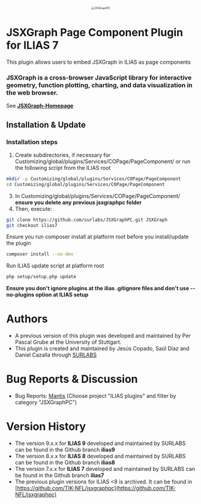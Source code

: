 <div alt style="text-align: center; transform: scale(.5);">
	<picture>
		<source media="(prefers-color-scheme: dark)" srcset="https://github.com/surlabs/JSXGraphPC/blob/ilias7/templates/images/GitBannerJSXGraphPC.png" />
		<img alt="JSXGraphPC" src="https://github.com/surlabs/JSXGraphPC/blob/ilias7/templates/images/GitBannerJSXGraphPC.png" />
	</picture>
</div>

# JSXGraph Page Component Plugin for ILIAS 7
This plugin allows users to embed JSXGraph in ILIAS as page components

### JSXGraph is a cross-browser JavaScript library for interactive geometry, function plotting, charting, and data visualization in the web browser.  ###

See [**JSXGraph-Homepage**](http://jsxgraph.uni-bayreuth.de)


## Installation & Update

### Installation steps
1. Create subdirectories, if necessary for Customizing/global/plugins/Services/COPage/PageComponent/ or run the following script from the ILIAS root

```bash
mkdir -p Customizing/global/plugins/Services/COPage/PageComponent
cd Customizing/global/plugins/Services/COPage/PageComponent
```

3. In Customizing/global/plugins/Services/COPage/PageComponent/ **ensure you delete any previous jsxgraphpc folder**
4. Then, execute:

```bash
git clone https://github.com/surlabs/JSXGraphPC.git JSXGraph
git checkout ilias7
```

Ensure you run composer install at platform root before you install/update the plugin
```bash
composer install --no-dev
```

Run ILIAS update script at platform root
```bash
php setup/setup.php update
```

**Ensure you don't ignore plugins at the ilias .gitignore files and don't use --no-plugins option at ILIAS setup**

# Authors
* A previous version of this plugin was developed and maintained by Per Pascal Grube at the University of Stuttgart.
* This plugin is created and maintained by Jesús Copado, Saúl Díaz and Daniel Cazalla through [SURLABS](https://surlabs.es)

# Bug Reports & Discussion
- Bug Reports: [Mantis](https://www.ilias.de/mantis) (Choose project "ILIAS plugins" and filter by category "JSXGraphPC")

# Version History
* The version 9.x.x for **ILIAS 9** developed and maintained by SURLABS can be found in the Github branch **ilias9**
* The version 8.x.x for **ILIAS 8** developed and maintained by SURLABS can be found in the Github branch **ilias8**
* The version 7.x.x for **ILIAS 7** developed and maintained by SURLABS can be found in the Github branch **ilias7**
* The previous plugin versions for ILIAS <8 is archived. It can be found in [https://github.com/TIK-NFL/jsxgraphpc](https://github.com/TIK-NFL/jsxgraphpc)
